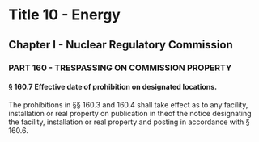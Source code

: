 
# Title 10 - Energy
## Chapter I - Nuclear Regulatory Commission
### PART 160 - TRESPASSING ON COMMISSION PROPERTY
#### § 160.7 Effective date of prohibition on designated locations.

The prohibitions in §§ 160.3 and 160.4 shall take effect as to any facility, installation or real property on publication in theof the notice designating the facility, installation or real property and posting in accordance with § 160.6.
